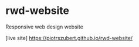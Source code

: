 # rwd-website
Responsive web design website

[live site] https://piotrszubert.github.io/rwd-website/

